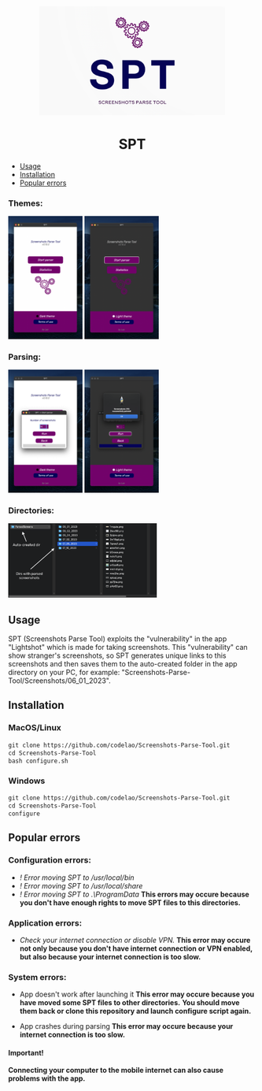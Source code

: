 <p align="center">
  <img src="readme_images/banner.png" width="75%">
</p>

<h1 align="center">
  SPT
</h1>

* [Usage](#usage)
* [Installation](#installation)
* [Popular errors](#popular-errors)


### Themes:
<img src="readme_images/menu1.png" width="30%">

<img src="readme_images/menu2.png" width="30%">

### Parsing:
<img src="readme_images/parser1.png" width="30%">

<img src="readme_images/parser2.png" width="30%">

### Directories:
<img src="readme_images/dirs.png" width="60%">


## Usage
SPT (Screenshots Parse Tool) exploits the "vulnerability" in the app "Lightshot" which is made for taking screenshots.
This "vulnerability" can show stranger's screenshots, so SPT generates unique links to this screenshots and then saves them to the auto-created folder in the app directory on your PC, for example: "Screenshots-Parse-Tool/Screenshots/06_01_2023".


## Installation
### MacOS/Linux
```
git clone https://github.com/codelao/Screenshots-Parse-Tool.git
cd Screenshots-Parse-Tool
bash configure.sh
```

### Windows
```
git clone https://github.com/codelao/Screenshots-Parse-Tool.git
cd Screenshots-Parse-Tool
configure
```


## Popular errors
### Configuration errors:
- *! Error moving SPT to /usr/local/bin*
- *! Error moving SPT to /usr/local/share*
- *! Error moving SPT to .\ProgramData*
**This errors may occure because you don't have enough rights to move SPT files to this directories.**

### Application errors:
- *Check your internet connection or disable VPN.*
**This error may occure not only because you don't have internet connection or VPN enabled, but also because your internet connection is too slow.**

### System errors:
- App doesn't work after launching it
**This error may occure because you have moved some SPT files to other directories.**
**You should move them back or clone this repository and launch configure script again.**

- App crashes during parsing
**This error may occure because your internet connection is too slow.**

#### Important!
**Connecting your computer to the mobile internet can also cause problems with the app.**
